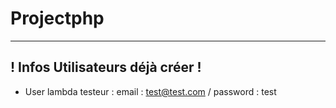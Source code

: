 # Projectphp

---

## ! Infos Utilisateurs déjà créer !
- User lambda testeur : email : test@test.com / password : test
